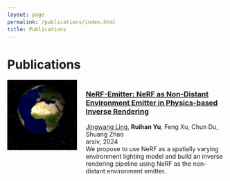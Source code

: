 ```yaml
---
layout: page
permalink: /publications/index.html
title: Publications
---
```


# Publications
<div style="display:flex; flex-direction:row; margin-bottom:20px;">
  <div style="flex:1; margin-right:20px;">
    <img src="/teaser/NeRF_emitter.gif" alt="NeRF_emitter">
  </div>
  <div style="flex:2;">
    <h3>
        <a href="https://nerfemitterpbir.github.io/">NeRF-Emitter: NeRF as Non-Distant Environment Emitter in Physics-based Inverse Rendering</a>
    </h3>
    <p>
    <a href="https://gerwang.github.io/">Jingwang Ling</a>, <b>Ruihan Yu</b>, Feng Xu, Chun Du, Shuang Zhao
    <br>
    arxiv, 2024
    <br>
    We propose to use NeRF as a spatially varying environment lighting model and build an inverse rendering pipeline using NeRF as the non-distant environment emitter.
    </p>
  </div>
</div>